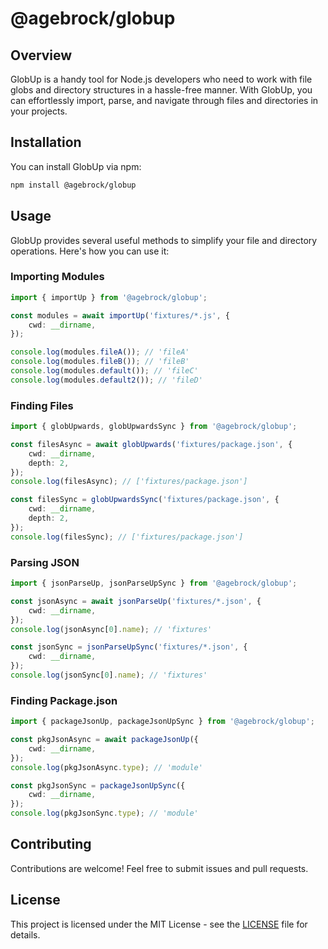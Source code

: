 # @agebrock/globup

## Overview
GlobUp is a handy tool for Node.js developers who need to work with file globs and directory structures in a hassle-free manner. With GlobUp, you can effortlessly import, parse, and navigate through files and directories in your projects.

## Installation
You can install GlobUp via npm:

```bash
npm install @agebrock/globup
```

## Usage
GlobUp provides several useful methods to simplify your file and directory operations. Here's how you can use it:

### Importing Modules
```typescript
import { importUp } from '@agebrock/globup';

const modules = await importUp('fixtures/*.js', {
    cwd: __dirname,
});

console.log(modules.fileA()); // 'fileA'
console.log(modules.fileB()); // 'fileB'
console.log(modules.default()); // 'fileC'
console.log(modules.default2()); // 'fileD'
```

### Finding Files
```typescript
import { globUpwards, globUpwardsSync } from '@agebrock/globup';

const filesAsync = await globUpwards('fixtures/package.json', {
    cwd: __dirname,
    depth: 2,
});
console.log(filesAsync); // ['fixtures/package.json']

const filesSync = globUpwardsSync('fixtures/package.json', {
    cwd: __dirname,
    depth: 2,
});
console.log(filesSync); // ['fixtures/package.json']
```

### Parsing JSON
```typescript
import { jsonParseUp, jsonParseUpSync } from '@agebrock/globup';

const jsonAsync = await jsonParseUp('fixtures/*.json', {
    cwd: __dirname,
});
console.log(jsonAsync[0].name); // 'fixtures'

const jsonSync = jsonParseUpSync('fixtures/*.json', {
    cwd: __dirname,
});
console.log(jsonSync[0].name); // 'fixtures'
```

### Finding Package.json
```typescript
import { packageJsonUp, packageJsonUpSync } from '@agebrock/globup';

const pkgJsonAsync = await packageJsonUp({
    cwd: __dirname,
});
console.log(pkgJsonAsync.type); // 'module'

const pkgJsonSync = packageJsonUpSync({
    cwd: __dirname,
});
console.log(pkgJsonSync.type); // 'module'
```

## Contributing
Contributions are welcome! Feel free to submit issues and pull requests.

## License
This project is licensed under the MIT License - see the [LICENSE](LICENSE) file for details.